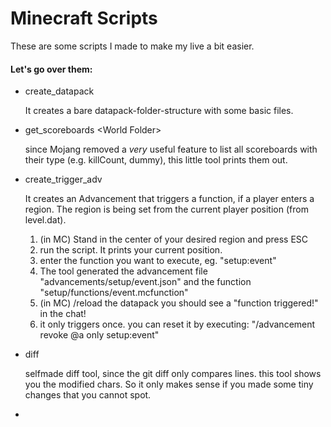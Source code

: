 # Minecraft Scripts

These are some scripts I made to make my live a bit easier.

#### Let's go over them:
- create_datapack

  It creates a bare datapack-folder-structure with some basic files.

- get_scoreboards \<World Folder\>

  since Mojang removed a _very_ useful feature to list all scoreboards with their type (e.g. killCount, dummy),
  this little tool prints them out.

- create_trigger_adv

  It creates an Advancement that triggers a function, if a player enters a region.
  The region is being set from the current player position (from level.dat).
  1. (in MC) Stand in the center of your desired region and press ESC
  2. run the script. It prints your current position.
  3. enter the function you want to execute, eg. "setup:event"
  4. The tool generated the advancement file "advancements/setup/event.json" and the function "setup/functions/event.mcfunction"
  5. (in MC) /reload the datapack you should see a "function triggered!" in the chat!
  6. it only triggers once. you can reset it by executing: "/advancement revoke @a only setup:event"


- diff

  selfmade diff tool, since the git diff only compares lines. this tool shows you the modified chars. So it only makes sense if you made some tiny changes that you cannot spot.

-
